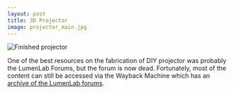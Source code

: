 ```yaml
---
layout: post
title: 3D Projector
image: projector_main.jpg
---
```


<div class="row">
  <div class="col-md-8 col-md-offset-2"><img src="{{ site.url }}/assets/img/projector_main.jpg" class="img-responsive" alt="Finished projector"></div>
</div>

One of the best resources on the fabrication of DIY projector was probably the LumenLab Forums, but the forum is now dead. Fortunately, most of the content can still be accessed via the Wayback Machine which has an <a href="https://web.archive.org/web/20120309041922/http://www.lumenlab.com/forums/index.php?showforum=29">archive of the LumenLab forums</a>.

<div class="row">
  <div class="col-md-6"><img src="{{ site.url }}/assets/img/projector_overlap.jpg" class="img-responsive" alt=""></div>
  <div class="col-md-6"><img src="{{ site.url }}/assets/img/projector_sideview.jpg" class="img-responsive" alt=""></div>
</div>

